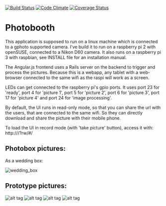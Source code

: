 [![Build Status](https://travis-ci.org/digitaltom/photobooth.png?branch=master)](https://travis-ci.org/digitaltom/photobooth)
[![Code Climate](https://codeclimate.com/github/digitaltom/photobooth.png)](https://codeclimate.com/github/digitaltom/photobooth)
[![Coverage Status](https://coveralls.io/repos/github/digitaltom/photobooth/badge.svg?branch=master)](https://coveralls.io/github/digitaltom/photobooth?branch=master)

# Photobooth

This application is supposed to run on a linux machine which is connected to a gphoto supported camera.
I've build it to run on a raspberry pi 2 with openSUSE, connected to a Nikon D60 camera.
It also runs on a raspberry pi 3 with raspbian, see INSTALL file for an installation manual.

The Angular.js frontend uses a Rails server on the backend to trigger and process the pictures.
Because this is a webapp, any tablet with a web-browser connected to the same wifi as the raspi
will work as a screen.

LEDs can get connected to the raspberry pi's gpio ports.
It uses port 23 for 'ready', port 4 for 'picture 1', port 5 for 'picture 2',
port 6 for 'picture 3', port 17 for 'picture 4' and port 24 for 'image processing'.

By default, the UI runs in read-only mode, so that you can share the url with the users,
that are connected to the same wifi. So they can directly download and share the picture
with their mobile phone.

To load the UI in record mode (with 'take picture' button), access it with: http://<ip>/?rw/#/

## Photobox pictures:

As a wedding box:

![wedding_box](https://user-images.githubusercontent.com/582520/32445572-765e1e0a-c306-11e7-92b4-99331baf6092.png)

## Prototype pictures:

![alt tag](https://raw.github.com/digitaltom/photobooth/master/public/images/readme/box_front.jpg)
![alt tag](https://raw.github.com/digitaltom/photobooth/master/public/images/readme/internals.jpg)
![alt tag](https://raw.github.com/digitaltom/photobooth/master/public/images/readme/picture_list.jpg)
![alt tag](https://raw.github.com/digitaltom/photobooth/master/public/images/readme/picture_list2.jpg)
